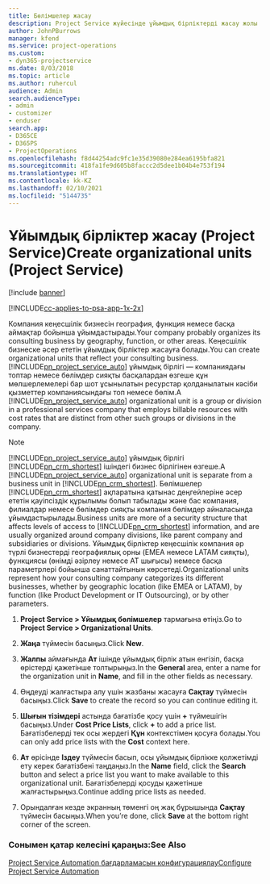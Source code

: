 ```yaml
---
title: Бөлімшелер жасау
description: Project Service жүйесінде ұйымдық бірліктерді жасау жолы
author: JohnPBurrows
manager: kfend
ms.service: project-operations
ms.custom:
- dyn365-projectservice
ms.date: 8/03/2018
ms.topic: article
ms.author: ruhercul
audience: Admin
search.audienceType:
- admin
- customizer
- enduser
search.app:
- D365CE
- D365PS
- ProjectOperations
ms.openlocfilehash: f8d44254adc9fc1e35d39080e284ea6195bfa821
ms.sourcegitcommit: 418fa1fe9d605b8faccc2d5dee1b04b4e753f194
ms.translationtype: HT
ms.contentlocale: kk-KZ
ms.lasthandoff: 02/10/2021
ms.locfileid: "5144735"
---
```

# <a name="create-organizational-units-project-service"></a><span data-ttu-id="655ea-103">Ұйымдық бірліктер жасау (Project Service)</span><span class="sxs-lookup"><span data-stu-id="655ea-103">Create organizational units (Project Service)</span></span>

[!include [banner](../includes/psa-now-project-operations.md)]

[!INCLUDE[cc-applies-to-psa-app-1x-2x](../includes/cc-applies-to-psa-app-1x-2x.md)]

<span data-ttu-id="655ea-104">Компания кеңесшілік бизнесін география, функция немесе басқа аймақтар бойынша ұйымдастырады.</span><span class="sxs-lookup"><span data-stu-id="655ea-104">Your company probably organizes its consulting business by geography, function, or other areas.</span></span> <span data-ttu-id="655ea-105">Кеңесшілік бизнеске әсер ететін ұйымдық бірліктер жасауға болады.</span><span class="sxs-lookup"><span data-stu-id="655ea-105">You can create organizational units that reflect your consulting business.</span></span> <span data-ttu-id="655ea-106">[!INCLUDE[pn_project_service_auto](../includes/pn-project-service-auto.md)] ұйымдық бірлігі — компаниядағы топтар немесе бөлімдер сияқты басқалардан өзгеше құн мөлшерлемелері бар шот ұсынылатын ресурстар қолданылатын кәсіби қызметтер компаниясындағы топ немесе бөлім.</span><span class="sxs-lookup"><span data-stu-id="655ea-106">A [!INCLUDE[pn_project_service_auto](../includes/pn-project-service-auto.md)] organizational unit is a group or division in a professional services company that employs billable resources with cost rates that are distinct from other such groups or divisions in the company.</span></span>  
  
> [!NOTE]
>  <span data-ttu-id="655ea-107">[!INCLUDE[pn_project_service_auto](../includes/pn-project-service-auto.md)] ұйымдық бірлігі [!INCLUDE[pn_crm_shortest](../includes/pn-crm-shortest.md)] ішіндегі бизнес бірлігінен өзгеше.</span><span class="sxs-lookup"><span data-stu-id="655ea-107">A [!INCLUDE[pn_project_service_auto](../includes/pn-project-service-auto.md)] organizational unit is separate from a business unit in [!INCLUDE[pn_crm_shortest](../includes/pn-crm-shortest.md)].</span></span> <span data-ttu-id="655ea-108">Бөлімшелер [!INCLUDE[pn_crm_shortest](../includes/pn-crm-shortest.md)] ақпаратына қатынас деңгейлеріне әсер ететін қауіпсіздік құрылымы болып табылады және бас компания, филиалдар немесе бөлімдер сияқты компания бөлімдер айналасында ұйымдастырылады.</span><span class="sxs-lookup"><span data-stu-id="655ea-108">Business units are more of a security structure that affects levels of access to [!INCLUDE[pn_crm_shortest](../includes/pn-crm-shortest.md)] information, and are usually organized around company divisions, like parent company and subsidiaries or divisions.</span></span> <span data-ttu-id="655ea-109">Ұйымдық бірліктер кеңесшілік компания әр түрлі бизнестерді географиялық орны (EMEA немесе LATAM сияқты), функциясы (өнімді әзірлеу немесе АТ шығысы) немесе басқа параметрлері бойынша санаттайтынын көрсетеді.</span><span class="sxs-lookup"><span data-stu-id="655ea-109">Organizational units represent how your consulting company categorizes its different businesses, whether by geographic location (like EMEA or LATAM), by function (like Product Development or IT Outsourcing), or by other parameters.</span></span>  
  
1.  <span data-ttu-id="655ea-110">**Project Service > Ұйымдық бөлімшелер** тармағына өтіңіз.</span><span class="sxs-lookup"><span data-stu-id="655ea-110">Go to **Project Service > Organizational Units**.</span></span>  
  
2.  <span data-ttu-id="655ea-111">**Жаңа** түймесін басыңыз.</span><span class="sxs-lookup"><span data-stu-id="655ea-111">Click **New**.</span></span>  
  
3.  <span data-ttu-id="655ea-112">**Жалпы** аймағында **Ат** ішінде ұйымдық бірлік атын енгізіп, басқа өрістерді қажетінше толтырыңыз.</span><span class="sxs-lookup"><span data-stu-id="655ea-112">In the **General** area, enter a name for the organization unit in **Name**, and fill in the other fields as necessary.</span></span>  
  
4.  <span data-ttu-id="655ea-113">Өңдеуді жалғастыра алу үшін жазбаны жасауға **Сақтау** түймесін басыңыз.</span><span class="sxs-lookup"><span data-stu-id="655ea-113">Click **Save** to create the record so you can continue editing it.</span></span>  
  
5.  <span data-ttu-id="655ea-114">**Шығын тізімдері** астында бағатізбе қосу үшін **+** түймешігін басыңыз.</span><span class="sxs-lookup"><span data-stu-id="655ea-114">Under **Cost Price Lists**, click **+** to add a price list.</span></span> <span data-ttu-id="655ea-115">Бағатізбелерді тек осы жердегі **Құн** контекстімен қосуға болады.</span><span class="sxs-lookup"><span data-stu-id="655ea-115">You can only add price lists with the **Cost** context here.</span></span>  
  
6.  <span data-ttu-id="655ea-116">**Ат** өрісінде **Іздеу** түймесін басып, осы ұйымдық бірлікке қолжетімді ету керек бағатізбені таңдаңыз.</span><span class="sxs-lookup"><span data-stu-id="655ea-116">In the **Name** field, click the **Search** button and select a price list you want to make available to this organizational unit.</span></span> <span data-ttu-id="655ea-117">Бағатізбелерді қосуды қажетінше жалғастырыңыз.</span><span class="sxs-lookup"><span data-stu-id="655ea-117">Continue adding price lists as needed.</span></span>  
  
7.  <span data-ttu-id="655ea-118">Орындалған кезде экранның төменгі оң жақ бұрышында **Сақтау** түймесін басыңыз.</span><span class="sxs-lookup"><span data-stu-id="655ea-118">When you’re done, click **Save** at the bottom right corner of the screen.</span></span>  
  
### <a name="see-also"></a><span data-ttu-id="655ea-119">Сонымен қатар келесіні қараңыз:</span><span class="sxs-lookup"><span data-stu-id="655ea-119">See Also</span></span>  
 [<span data-ttu-id="655ea-120">Project Service Automation бағдарламасын конфигурациялау</span><span class="sxs-lookup"><span data-stu-id="655ea-120">Configure Project Service Automation</span></span>](../psa/configure.md)
